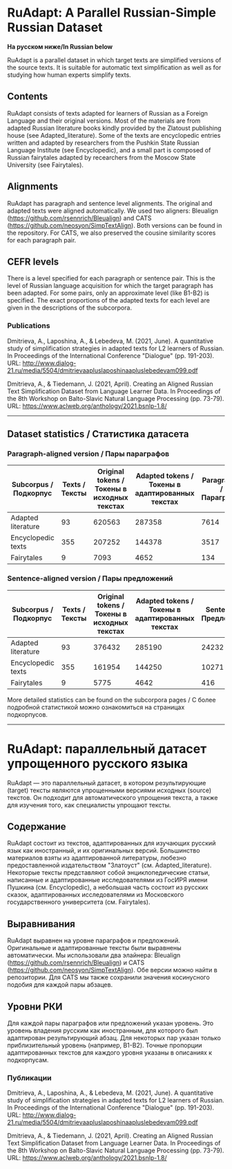 # RuAdapt: A Parallel Russian-Simple Russian Dataset  

**На русском ниже/In Russian below**

RuAdapt is a parallel dataset in which target texts are simplified versions of the source texts. It is suitable for automatic text simplification as well as for studying how human experts simplify texts.

## Contents

RuAdapt consists of texts adapted for learners of Russian as a Foreign Language and their original versions. Most of the materials are from adapted Russian literature books kindly provided by the Zlatoust publishing house (see Adapted_literature). Some of the texts are encyclopedic entries written and adapted by researchers from the Pushkin State Russian Language Institute (see Encyclopedic), and a small part is composed of Russian fairytales adapted by recearchers from the Moscow State University (see Fairytales).  

## Alignments  

RuAdapt has paragraph and sentence level alignments. The original and adapted texts were aligned automatically. We used two aligners: Bleualign (https://github.com/rsennrich/Bleualign) and CATS (https://github.com/neosyon/SimpTextAlign). Both versions can be found in the repository. For CATS, we also preserved the cousine similarity scores for each paragraph pair.

## CEFR levels

There is a level specified for each paragraph or sentence pair. This is the level of Russian language acquisition for which the target paragraph has been adapted. For some pairs, only an approximate level (like B1-B2) is specified. The exact proportions of the adapted texts for each level are given in the descriptions of the subcorpora.  

### Publications

Dmitrieva, A., Laposhina, A., & Lebedeva, M. (2021, June). A quantitative study of simplification strategies in adapted texts for L2 learners of Russian. In Proceedings of the International Conference "Dialogue" (pp. 191-203). URL: http://www.dialog-21.ru/media/5504/dmitrievaapluslaposhinaapluslebedevam099.pdf  

Dmitrieva, A., & Tiedemann, J. (2021, April). Creating an Aligned Russian Text Simplification Dataset from Language Learner Data. In Proceedings of the 8th Workshop on Balto-Slavic Natural Language Processing (pp. 73-79). URL: https://www.aclweb.org/anthology/2021.bsnlp-1.8/  

---------

## Dataset statistics / Статистика датасета

### Paragraph-aligned version / Пары параграфов  

| Subcorpus / Подкорпус | Texts / Тексты | Original tokens / Токены в исходных текстах | Adapted tokens / Токены в адаптированных текстах | Paragraphs / Параграфы |
|-----------------------|----------------|---------------------------------------------|--------------------------------------------------|----------------|
| Adapted literature    |             93 |                                      620563 |                                           287358 |           7614 |
| Encyclopedic texts    |            355 |                                      207252 |                                           144378 |           3517 |
| Fairytales            |              9 |                                        7093 |                                             4652 |            134 |

### Sentence-aligned version / Пары предложений 

| Subcorpus / Подкорпус | Texts / Тексты | Original tokens / Токены в исходных текстах | Adapted tokens / Токены в адаптированных текстах | Sentences / Предложения |
|-----------------------|----------------|---------------------------------------------|--------------------------------------------------|----------------|
| Adapted literature    |             93 |                                      376432 |                                           285190 |          24232 |
| Encyclopedic texts    |            355 |                                      161954 |                                           144250 |          10271 |
| Fairytales            |              9 |                                        5775 |                                             4642 |            416 |

More detailed statistics can be found on the subcorpora pages / С более подробной статистикой можно ознакомиться на страницах подкорпусов.

---------

# RuAdapt: параллельный датасет упрощенного русского языка

RuAdapt — это параллельный датасет, в котором результирующие (target) тексты являются упрощенными версиями исходных (source) текстов. Он подходит для автоматического упрощения текста, а также для изучения того, как специалисты упрощают тексты.

## Содержание

RuAdapt состоит из текстов, адаптированных для изучающих русский язык как иностранный, и их оригинальных версий. Большинство материалов взяты из адаптированной литературы, любезно предоставленной издательством "Златоуст" (см. Adapted_literature). Некоторые тексты представляют собой энциклопедические статьи, написанные и адаптированные исследователями из ГосИРЯ имени Пушкина (см. Encyclopedic), а небольшая часть состоит из русских сказок, адаптированных исследователями из Московского государственного университета (см. Fairytales).

## Выравнивания

RuAdapt выравнен на уровне параграфов и предложений. Оригинальные и адаптированные тексты были выравнены автоматически. Мы использовали два элайнера: Bleualign (https://github.com/rsennrich/Bleualign) и CATS (https://github.com/neosyon/SimpTextAlign). Обе версии можно найти в репозитории. Для CATS мы также сохранили значения косинусного подобия для каждой пары абзацев.  

## Уровни РКИ

Для каждой пары параграфов или предложений указан уровень. Это уровень владения русским как иностранным, для которого был адаптирован результирующий абзац. Для некоторых пар указан только приблизительный уровень (например, B1-B2). Точные пропорции адаптированных текстов для каждого уровня указаны в описаниях к подкорпусам.  

### Публикации

Dmitrieva, A., Laposhina, A., & Lebedeva, M. (2021, June). A quantitative study of simplification strategies in adapted texts for L2 learners of Russian. In Proceedings of the International Conference "Dialogue" (pp. 191-203). URL: http://www.dialog-21.ru/media/5504/dmitrievaapluslaposhinaapluslebedevam099.pdf  

Dmitrieva, A., & Tiedemann, J. (2021, April). Creating an Aligned Russian Text Simplification Dataset from Language Learner Data. In Proceedings of the 8th Workshop on Balto-Slavic Natural Language Processing (pp. 73-79). URL: https://www.aclweb.org/anthology/2021.bsnlp-1.8/  

